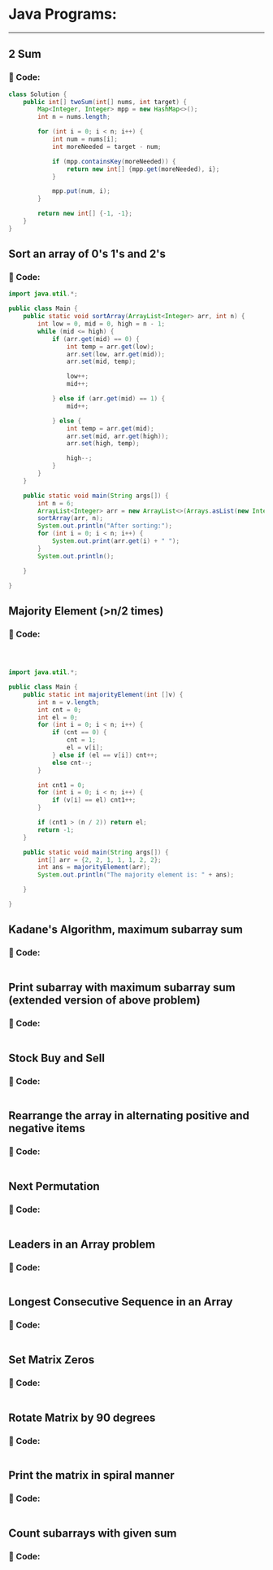 # Java Programs:

---

## 2 Sum

### 📄 Code:

```java
class Solution {
    public int[] twoSum(int[] nums, int target) {
        Map<Integer, Integer> mpp = new HashMap<>();
        int n = nums.length;

        for (int i = 0; i < n; i++) {
            int num = nums[i];
            int moreNeeded = target - num;

            if (mpp.containsKey(moreNeeded)) {
                return new int[] {mpp.get(moreNeeded), i};
            }

            mpp.put(num, i);  
        }

        return new int[] {-1, -1}; 
    }
}
```

## Sort an array of 0's 1's and 2's

### 📄 Code:

```java
import java.util.*;

public class Main {
    public static void sortArray(ArrayList<Integer> arr, int n) {
        int low = 0, mid = 0, high = n - 1; 
        while (mid <= high) {
            if (arr.get(mid) == 0) {
                int temp = arr.get(low);
                arr.set(low, arr.get(mid));
                arr.set(mid, temp);

                low++;
                mid++;

            } else if (arr.get(mid) == 1) {
                mid++;

            } else {
                int temp = arr.get(mid);
                arr.set(mid, arr.get(high));
                arr.set(high, temp);

                high--;
            }
        }
    }

    public static void main(String args[]) {
        int n = 6;
        ArrayList<Integer> arr = new ArrayList<>(Arrays.asList(new Integer[] {0, 2, 1, 2, 0, 1}));
        sortArray(arr, n);
        System.out.println("After sorting:");
        for (int i = 0; i < n; i++) {
            System.out.print(arr.get(i) + " ");
        }
        System.out.println();

    }

}

```

## Majority Element (>n/2 times)

### 📄 Code:

```java



import java.util.*;

public class Main {
    public static int majorityElement(int []v) {
        int n = v.length;
        int cnt = 0; 
        int el = 0; 
        for (int i = 0; i < n; i++) {
            if (cnt == 0) {
                cnt = 1;
                el = v[i];
            } else if (el == v[i]) cnt++;
            else cnt--;
        }

        int cnt1 = 0;
        for (int i = 0; i < n; i++) {
            if (v[i] == el) cnt1++;
        }

        if (cnt1 > (n / 2)) return el;
        return -1;
    }

    public static void main(String args[]) {
        int[] arr = {2, 2, 1, 1, 1, 2, 2};
        int ans = majorityElement(arr);
        System.out.println("The majority element is: " + ans);

    }

}

```

## Kadane's Algorithm, maximum subarray sum

### 📄 Code:

```java

```

## Print subarray with maximum subarray sum (extended version of above problem)

### 📄 Code:

```java

```

## Stock Buy and Sell

### 📄 Code:

```java

```

## Rearrange the array in alternating positive and negative items

### 📄 Code:

```java

```

## Next Permutation

### 📄 Code:

```java

```

## Leaders in an Array problem

### 📄 Code:

```java

```

## Longest Consecutive Sequence in an Array

### 📄 Code:

```java

```

## Set Matrix Zeros

### 📄 Code:

```java

```

## Rotate Matrix by 90 degrees

### 📄 Code:

```java

```

## Print the matrix in spiral manner

### 📄 Code:

```java

```

## Count subarrays with given sum

### 📄 Code:

```java

```